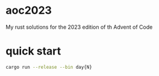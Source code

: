 # aoc2023
My rust solutions for the 2023 edition of th Advent of Code

# quick start

```bash
cargo run --release --bin day{N}

```
